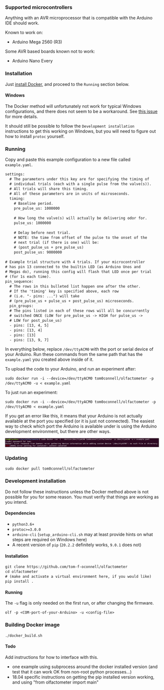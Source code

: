 
### Supported microcontrollers

Anything with an AVR microprocessor that is compatible with the Arduino IDE
should work.

Known to work on:
- Arduino Mega 2560 (R3)

Some AVR based boards known not to work:
- Arduino Nano Every


### Installation
Just [install Docker](https://docs.docker.com/get-docker/), and proceed to the 
`Running` section below.

#### Windows 
The Docker method will unfortunately not work for typical Windows
configurations, and there does not seem to be a workaround. See 
[this issue](https://github.com/docker/for-win/issues/1018) for more details.

It should still be possible to follow the `Development installation`
instructions to get this working on Windows, but you will need to figure out how
to install `protoc` yourself.


### Running
Copy and paste this example configuration to a new file called `example.yaml`.
```
settings:
  # The parameters under this key are for specifying the timing of
  # individual trials (each with a single pulse from the valve(s)).
  # All trials will share this timing.
  # All of these parameters are in units of microseconds.
  timing:
    # Baseline period.
    pre_pulse_us: 1000000

    # How long the valve(s) will actually be delivering odor for.
    pulse_us: 1000000

    # Delay before next trial.
    # NOTE: the time from offset of the pulse to the onset of the
    # next trial (if there is one) will be:
    # (post_pulse_us + pre_pulse_us)
    post_pulse_us: 9000000

# Example trial structure with 4 trials. If your microcontroller 
# has pin 13 connected to the builtin LED (as Arduino Unos and 
# Megas do), running this config will flash that LED once per trial 
# (for 1s each time).
pin_sequence:
  # The rows in this bulleted list happen one after the other.
  # If the 'timing' key is specified above, each row
  # (i.e. "- pins: ...") will take
  # (pre_pulse_us + pulse_us + post_pulse_us) microseconds.
  pin_groups:
  # The pins listed in each of these rows will all be concurrently 
  # switched ONCE (LOW for pre_pulse_us -> HIGH for pulse_us ->
  # LOW for post_pulse_us)
  - pins: [13, 4, 5]
  - pins: [13, 4]
  - pins: [13]
  - pins: [13, 9, 7]
```

In everything below, replace `/dev/ttyACM0` with the port or serial device of
your Arduino. Run these commands from the same path that has the `example.yaml`
you created above inside of it.

To upload the code to your Arduino, and run an experiment after:
```
sudo docker run -i --device=/dev/ttyACM0 tom0connell/olfactometer -p /dev/ttyACM0 -u < example.yaml
```

To just run an experiment:
```
sudo docker run -i --device=/dev/ttyACM0 tom0oconnell/olfactometer -p /dev/ttyACM0 < example.yaml
```

If you get an error like this, it means that your Arduino is not actually
available at the port you specified (or it is just not connected). The easiest
way to check which port the Arduino is available under is using the Arduino
development environment, but there are other ways.

![Docker wrong device error](docs/screenshots/wrong_port_err.png)


### Updating
```
sudo docker pull tom0connell/olfactometer
```


### Development installation
Do not follow these instructions unless the Docker method above is not possible
for you for some reason. You must verify that things are working as you intend.

#### Dependencies
- `python3.6+`
- `protoc>=3.0.0`
- `arduino-cli` (`setup_arduino-cli.sh` may at least provide hints on what steps
   are required on Windows here)
- A recent version of `pip` (`20.2.2` definitely works, `9.0.1` does not)

#### Installation
```
git clone https://github.com/tom-f-oconnell/olfactometer
cd olfactometer
# (make and activate a virtual environment here, if you would like)
pip install .
```

#### Running
The `-u` flag is only needed on the first run, or after changing the firmware.
```
olf -p <COM-port-of-your-Arduino> -u <config-file>
```


### Building Docker image
```
./docker_build.sh
```


#### Todo

Add instructions for how to interface with this.
- one example using subprocess around the docker installed version
  (and test that it can work OK from non-root python processes...)
- 18.04 specific instructions on getting the pip installed version
  working, and using "from olfactometer import main"
